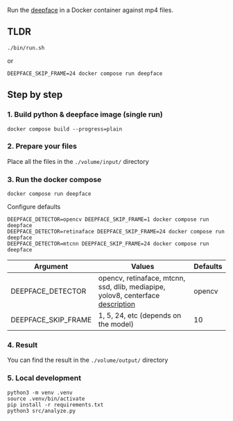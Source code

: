 Run the [deepface](https://github.com/serengil/deepface/) in a Docker container against mp4 files.

## TLDR
```
./bin/run.sh
```
or
```
DEEPFACE_SKIP_FRAME=24 docker compose run deepface
```

## Step by step
### 1. Build python & deepface image (single run)
```
docker compose build --progress=plain
```

### 2. Prepare your files
Place all the files in the ```./volume/input/``` directory

### 3. Run the docker compose
```
docker compose run deepface
```
Configure defaults
```
DEEPFACE_DETECTOR=opencv DEEPFACE_SKIP_FRAME=1 docker compose run deepface
DEEPFACE_DETECTOR=retinaface DEEPFACE_SKIP_FRAME=24 docker compose run deepface
DEEPFACE_DETECTOR=mtcnn DEEPFACE_SKIP_FRAME=24 docker compose run deepface
```
| Argument    | Values | Defaults |
| -------- | ------- |------- |
| DEEPFACE_DETECTOR  | opencv, retinaface, mtcnn, ssd, dlib, mediapipe, yolov8, centerface [description](https://github.com/serengil/deepface#:~:text=its%20tutorial.-,Face%20Detection%20and%20Alignment,-%2D%20Demo)   |   opencv
| DEEPFACE_SKIP_FRAME | 1, 5, 24, etc (depends on the model)     |  10

### 4. Result
You can find the result in the ```./volume/output/``` directory

### 5. Local development
```
python3 -m venv .venv
source .venv/bin/activate
pip install -r requirements.txt
python3 src/analyze.py
```